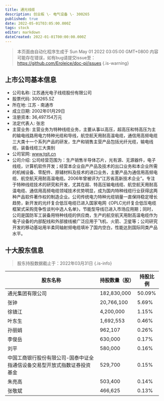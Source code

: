 ```yaml
---
title: 通光线缆
description: 创业板 \- 电气设备 \- 300265
published: true
date: 2022-05-01T03:05:00.000Z
tags: stock
editor: markdown
dateCreated: 2022-01-01T00:00:00.000Z
---
```


> 本页面由自动化程序生成于 Sun May 01 2022 03:05:00 GMT+0800
> 内容可能存在错误，如有bug请提交issue至：https://github.com/Eroleice/doc-pi/issues
{.is-warning}

## 上市公司基本信息
- 公司名称: 江苏通光电子线缆股份有限公司
- 股票代码: 300265.SZ
- 所在地: 江苏 - 南通市
- 成立日期: 2002年01月29日
- 注册资本: 36,497.154万元
- 法定代表人: 张忠
- 主营业务: 主营业务为特种线缆业务，主要从事以高压，超高压和特高压为主的输电线路用电力特种光缆和导线，航空航天用耐高温电缆，通信用高频电缆三大类十一个系列产品的研发，生产和销售主营产品包括光纤光缆，输电线缆，装备线缆三大类别
- 公司官网: www.tgjt.cn
- 公司介绍: 公司经营范围为：生产销售半导体芯片，光有源、无源器件，电子线缆，计算机软件开发；经营本企业自产产品及技术的出口业务和本企业所需的机械设备、零配件、原辅材料及技术的进口业务，主要产品为通信用高频电缆、航空航天用耐高温电缆。2006年曾被评为“江苏省高新技术企业”。专注于特种线缆技术的研究和开发，尤其在超、特高压输电线缆、航空航天用耐高温电缆、通信用高频电缆领域技术优势明显，成为国内特种线缆行业获得这两种产品软件著作权的制造企业。公司传统电力特种光缆销量一直保持稳定增长趋势，新开发的光纤复合低压电缆已进入国家电网《OPLC光纤复合低压电缆框架式采购竞争性谈判中选人名单》，节能型导线已进入市场应用期；同时，公司是国防军工装备用特种线缆的供应商，生产的航空航天用耐高温电缆作为电子设备的内部配线和外部接线被广泛应用于飞机、火箭、卫星等；公司研究开发的移动基站用半柔同轴射频电缆填补了国内空白，性能达到国际同类产品水平。


## 十大股东信息
> 股东持股数据截止于：2022年03月31日
{.is-info}

| 股东名称 | 持股数量（股） | 持股比例 |
| --- | --- | --- |
| 通光集团有限公司 | 182,830,000 | 50.09% |
| 张钟 | 20,766,100 | 5.69% |
| 徐镇江 | 4,200,000 | 1.15% |
| 叶东生 | 1,692,553 | 0.46% |
| 孙丽娟 | 962,107 | 0.26% |
| 李俊岳 | 630,000 | 0.17% |
| 刘平 | 580,000 | 0.16% |
| 中国工商银行股份有限公司-国泰中证全指通信设备交易型开放式指数证券投资基金 | 529,700 | 0.15% |
| 朱亮高 | 503,400 | 0.14% |
| 张敬斌 | 466,625 | 0.13% |




